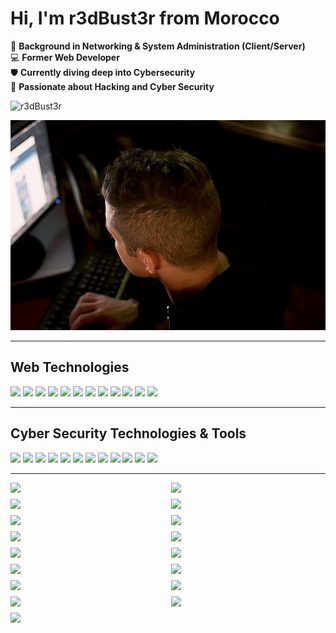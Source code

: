 # Hi, I'm **r3dBust3r** from Morocco

🔌 **Background in Networking & System Administration (Client/Server)**  
💻 **Former Web Developer**  
🛡️ **Currently diving deep into Cybersecurity**  
🚀 **Passionate about Hacking and Cyber Security**

<img src="https://tryhackme-badges.s3.amazonaws.com/r3dBust3r.png" alt="r3dBust3r" />


![Animated Banner](./animated-image.webp)

---

## Web Technologies

<p>
  <img src="https://img.shields.io/badge/HTML5-E34F26?logo=html5&logoColor=fff&style=for-the-badge" />
  <img src="https://img.shields.io/badge/CSS3-1572B6?logo=css3&logoColor=fff&style=for-the-badge" />
  <img src="https://img.shields.io/badge/Sass-CC6699?logo=sass&logoColor=fff&style=for-the-badge" />
  <img src="https://img.shields.io/badge/Tailwind_CSS-38BDF8?logo=tailwind-css&logoColor=fff&style=for-the-badge" />
  <img src="https://img.shields.io/badge/Bootstrap-7952B3?logo=bootstrap&logoColor=fff&style=for-the-badge" />
  <img src="https://img.shields.io/badge/JavaScript-F7DF1E?logo=javascript&logoColor=000&style=for-the-badge" />
  <img src="https://img.shields.io/badge/jQuery-0769AD?logo=jquery&logoColor=fff&style=for-the-badge" />
  <img src="https://img.shields.io/badge/PHP-777BB4?logo=php&logoColor=fff&style=for-the-badge" />
  <img src="https://img.shields.io/badge/Laravel-FF2D20?logo=laravel&logoColor=fff&style=for-the-badge" />
  <img src="https://img.shields.io/badge/MySQL-4479A1?logo=mysql&logoColor=fff&style=for-the-badge" />
  <img src="https://img.shields.io/badge/Python-3776AB?logo=python&logoColor=fff&style=for-the-badge" />
  <img src="https://img.shields.io/badge/Bash-4EAA25?logo=gnubash&logoColor=fff&style=for-the-badge" />
</p>

---

## Cyber Security Technologies & Tools

<p>
  <img src="https://img.shields.io/badge/Nmap-4682B4?logo=gnometerminal&logoColor=fff&style=for-the-badge" />
  <img src="https://img.shields.io/badge/Masscan-7B1FA2?logo=gnometerminal&logoColor=fff&style=for-the-badge" />
  <img src="https://img.shields.io/badge/Sublist3r-009688?logo=gnometerminal&logoColor=fff&style=for-the-badge" />
  <img src="https://img.shields.io/badge/theHarvester-607D8B?logo=gnometerminal&logoColor=fff&style=for-the-badge" />
  <img src="https://img.shields.io/badge/Shodan-F44336?logo=gnometerminal&logoColor=fff&style=for-the-badge" />
  <img src="https://img.shields.io/badge/Nikto-FF9800?logo=gnometerminal&logoColor=fff&style=for-the-badge" />
  <img src="https://img.shields.io/badge/Gobuster-8BC34A?logo=gnometerminal&logoColor=fff&style=for-the-badge" />
  <img src="https://img.shields.io/badge/FFUF-FFC107?logo=gnometerminal&logoColor=fff&style=for-the-badge" />
  <img src="https://img.shields.io/badge/Burp_Suite-FF5722?logo=gnometerminal&logoColor=fff&style=for-the-badge" />
  <img src="https://img.shields.io/badge/OWASP_ZAP-1976D2?logo=gnometerminal&logoColor=fff&style=for-the-badge" />
  <img src="https://img.shields.io/badge/OpenVAS-43A047?logo=gnometerminal&logoColor=fff&style=for-the-badge" />
  <img src="https://img.shields.io/badge/Nuclei-00BCD4?logo=gnometerminal&logoColor=fff&style=for-the-badge" />
</p>

---

<div style="display: flex; flex-wrap: wrap; gap: 10px;">
  <img src="https://assets.tryhackme.com/room-badges/79abc61f642b8c1f40a1c31e61b1e9a5.png" style="width: 49%;" />
  <img src="https://assets.tryhackme.com/room-badges/e59e5cfd1d14329412cb28e2d97921b2.png" style="width: 49%;" />
  <img src="https://assets.tryhackme.com/room-badges/edd3af4092ff404cf0cddbb1f8c27bed.png" style="width: 49%;" />
  <img src="https://assets.tryhackme.com/room-badges/b3d60dc40e5ee11863f77411afdedb32.png" style="width: 49%;" />
  <img src="https://assets.tryhackme.com/room-badges/2cff9df3b963bf11b884161509398e51.png" style="width: 49%;" />
  <img src="https://assets.tryhackme.com/room-badges/aa50e6193779bf0483a3768630114caf.png" style="width: 49%;" />
  <img src="https://assets.tryhackme.com/room-badges/f80d1a27751ab4d76891446316869238.png" style="width: 49%;" />
  <img src="https://assets.tryhackme.com/room-badges/7cef3a86eaadb3f3f874c9472820db97.png" style="width: 49%;" />
  <img src="https://assets.tryhackme.com/room-badges/f8983d4b7e9fc8f35d12d1fef9f9477c.png" style="width: 49%;" />
  <img src="https://assets.tryhackme.com/room-badges/9e9d87b637ec8701c608a6e1c896857e.png" style="width: 49%;" />
  <img src="https://assets.tryhackme.com/room-badges/e79ef96d39645b3dc7ec720cde87eedb.png" style="width: 49%;" />
  <img src="https://assets.tryhackme.com/room-badges/4ca82e957e51ed2c2edddd5ed7538777.png" style="width: 49%;" />
  <img src="https://assets.tryhackme.com/room-badges/f4994112ea1405774f5520861fb2b35e.png" style="width: 49%;" />
  <img src="https://assets.tryhackme.com/room-badges/b380f2cfe20c37629b377b8529181db6.png" style="width: 49%;" />
  <img src="https://assets.tryhackme.com/room-badges/48064e163e7be591ae3e29a14499d181.png" style="width: 49%;" />
  <img src="https://assets.tryhackme.com/room-badges/6f3dacbe4ddbac85a5b4d4fe157c5003.png" style="width: 49%;" />
  <img src="https://assets.tryhackme.com/room-badges/0ac362b2a62d4e4c530c647ed1c4e9e9.png" style="width: 49%;" />
</div>
